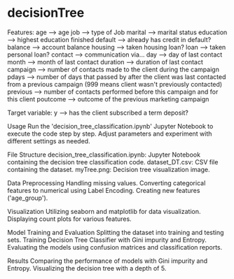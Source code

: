 # decisionTree


Features:
age --> age
job --> type of Job
marital --> marital status
education --> highest education finished
default --> already has credit in default?
balance --> account balance
housing --> taken housing loan?
loan --> taken personal loan?
contact --> communication via...
day --> day of last contact
month --> month of last contact
duration --> duration of last contact
campaign --> number of contacts made to the client during the campaign
pdays --> number of days that passed by after the client was last contacted from a previous campaign (999 means client wasn't previously contacted)
previous --> number of contacts performed before this campaign and for this client
poutcome --> outcome of the previous marketing campaign

Target variable:
y --> has the client subscribed a term deposit?


Usage
Run the 'decision_tree_classification.ipynb' Jupyter Notebook to execute the code step by step.
Adjust parameters and experiment with different settings as needed.

File Structure
decision_tree_classification.ipynb: Jupyter Notebook containing the decision tree classification code.
dataset_DT.csv: CSV file containing the dataset.
myTree.png: Decision tree visualization image.

Data Preprocessing
Handling missing values.
Converting categorical features to numerical using Label Encoding.
Creating new features ('age_group').

Visualization
Utilizing seaborn and matplotlib for data visualization.
Displaying count plots for various features.

Model Training and Evaluation
Splitting the dataset into training and testing sets.
Training Decision Tree Classifier with Gini impurity and Entropy.
Evaluating the models using confusion matrices and classification reports.

Results
Comparing the performance of models with Gini impurity and Entropy.
Visualizing the decision tree with a depth of 5.
